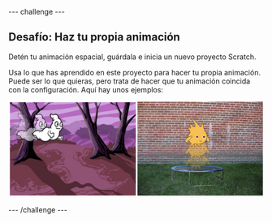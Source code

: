 \--- challenge \---

## Desafío: Haz tu propia animación

Detén tu animación espacial, guárdala e inicia un nuevo proyecto Scratch.

Usa lo que has aprendido en este proyecto para hacer tu propia animación. Puede ser lo que quieras, pero trata de hacer que tu animación coincida con la configuración. Aquí hay unos ejemplos:

![captura de pantalla](images/space-egs.png)

\--- /challenge \---